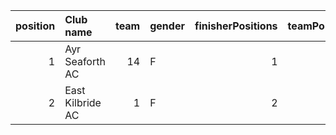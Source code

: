 |   position | Club name        |   team | gender   |   finisherPositions |   teamPoints |   penaltyPoints |   totalPoints |   totalFinishers | Website                        |
|-----------:|:-----------------|-------:|:---------|--------------------:|-------------:|----------------:|--------------:|-----------------:|:-------------------------------|
|          1 | Ayr Seaforth AC  |     14 | F        |                   1 |            1 |              24 |            25 |                1 | https://www.ayrseaforth.co.uk/ |
|          2 | East Kilbride AC |      1 | F        |                   2 |            2 |              24 |            26 |                1 | http://www.ekac.org.uk/        |